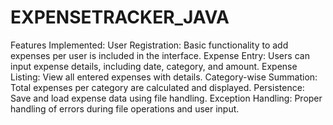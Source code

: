 # EXPENSETRACKER_JAVA

Features Implemented:
User Registration: Basic functionality to add expenses per user is included in the interface.
Expense Entry: Users can input expense details, including date, category, and amount.
Expense Listing: View all entered expenses with details.
Category-wise Summation: Total expenses per category are calculated and displayed.
Persistence: Save and load expense data using file handling.
Exception Handling: Proper handling of errors during file operations and user input.
